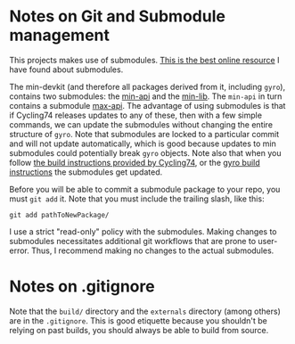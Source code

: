 # Notes on Git and Submodule management

This projects makes use of submodules. [This is the best online resource](https://www.atlassian.com/git/tutorials/git-submodule) I have found about submodules. 

The min-devkit (and therefore all packages derived from it, including `gyro`), contains two submodules: the [min-api](https://github.com/Cycling74/min-api/tree/210d5da4b9a3ebc201b4be5c1f0733e3110b1993) and the [min-lib](https://github.com/Cycling74/min-lib/tree/fabb855b5c7534aec469ad891b9c5cb1d6e9468e). The `min-api` in turn contains a submodule [max-api](https://github.com/Cycling74/max-api/tree/1c06b88fc30da0931b6dfa4a874bc081afe00926). The advantage of using submodules is that if Cycling74 releases updates to any of these, then with a few simple commands, we can update the submodules without changing the entire structure of `gyro`. Note that submodules are locked to a particular commit and will not update automatically, which is good because updates to min submodules could potentially break `gyro` objects. Note also that when you follow [the build instructions provided by Cycling74](https://github.com/Cycling74/min-devkit/blob/master/ReadMe.md), or the [gyro build instructions](README.md) the submodules get updated. 

Before you will be able to commit a submodule package to your repo, you must `git add` it. Note that you must include the trailing slash, like this:

`git add pathToNewPackage/`

I use a strict "read-only" policy with the submodules. Making changes to submodules necessitates additional git workflows that are prone to user-error. Thus, I recommend making no changes to the actual submodules. 

# Notes on .gitignore
Note that the `build/` directory and the `externals` directory (among others) are in the `.gitignore`. This is good etiquette because you shouldn't be relying on past builds, you should always be able to build from source.
